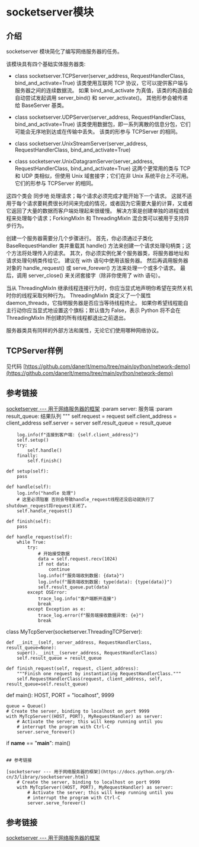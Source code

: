 # socketserver模块

## 介绍

socketserver 模块简化了编写网络服务器的任务。

该模块具有四个基础实体服务器类:

- class socketserver.TCPServer(server_address, RequestHandlerClass, bind_and_activate=True)
该类使用互联网 TCP 协议，它可以提供客户端与服务器之间的连续数据流。 如果 bind_and_activate 为真值，该类的构造器会自动尝试发起调用 server_bind() 和 server_activate()。 其他形参会被传递给 BaseServer 基类。

- class socketserver.UDPServer(server_address, RequestHandlerClass, bind_and_activate=True)
该类使用数据包，即一系列离散的信息分包，它们可能会无序地到达或在传输中丢失。 该类的形参与 TCPServer 的相同。

- class socketserver.UnixStreamServer(server_address, RequestHandlerClass, bind_and_activate=True)
- class socketserver.UnixDatagramServer(server_address, RequestHandlerClass, bind_and_activate=True)
这两个更常用的类与 TCP 和 UDP 类相似，但使用 Unix 域套接字；它们在非 Unix 系统平台上不可用。 它们的形参与 TCPServer 的相同。

这四个类会 同步地 处理请求；每个请求必须完成才能开始下一个请求。 这就不适用于每个请求要耗费很长时间来完成的情况，或者因为它需要大量的计算，又或者它返回了大量的数据而客户端处理起来很缓慢。 解决方案是创建单独的进程或线程来处理每个请求；ForkingMixIn 和 ThreadingMixIn 混合类可以被用于支持异步行为。

创建一个服务器需要分几个步骤进行。 首先，你必须通过子类化 BaseRequestHandler 类并重载其 handle() 方法来创建一个请求处理句柄类；这个方法将处理传入的请求。 其次，你必须实例化某个服务器类，将服务器地址和请求处理句柄类传给它。 建议在 with 语句中使用该服务器。 然后再调用服务器对象的 handle_request() 或 serve_forever() 方法来处理一个或多个请求。 最后，调用 server_close() 来关闭套接字（除非你使用了 with 语句）。

当从 ThreadingMixIn 继承线程连接行为时，你应当显式地声明你希望在突然关机时你的线程采取何种行为。 ThreadingMixIn 类定义了一个属性 daemon_threads，它指明服务器是否应当等待线程终止。 如果你希望线程能自主行动你应当显式地设置这个旗标；默认值为 False，表示 Python 将不会在 ThreadingMixIn 所创建的所有线程都退出之前退出。

服务器类具有同样的外部方法和属性，无论它们使用哪种网络协议。

## TCPServer样例

见代码 [https://github.com/danerlt/memo/tree/main/python/network-demo](https://github.com/danerlt/memo/tree/main/python/network-demo)


## 参考链接


[socketserver --- 用于网络服务器的框架](https:docs.python.org/zh-cn/3/library/socketserver.html)        :param server: 服务端
        :param result_queue: 结果队列 
        """
        self.request = request
        self.client_address = client_address
        self.server = server
        self.result_queue = result_queue

        log.info(f"连接到客户端: {self.client_address}")
        self.setup()
        try:
            self.handle()
        finally:
            self.finish()

    def setup(self):
        pass

    def handle(self):
        log.info("handle 处理")
        # 这里必须阻塞 否则会导致handle_request线程还没启动就执行了shutdown_request将request关闭了。
        self.handle_request()

    def finish(self):
        pass

    def handle_request(self):
        while True:
            try:
                # 开始接受数据
                data = self.request.recv(1024)
                if not data:
                    continue
                log.info(f"服务端收到数据: {data}")
                log.info(f"服务端收到数据: type(data): {type(data)}")
                self.result_queue.put(data)
            except OSError:
                trace_log.info("客户端断开连接")
                break
            except Exception as e:
                trace_log.error(f"服务端接收数据异常: {e}")
                break



class MyTcpServer(socketserver.ThreadingTCPServer):

    def __init__(self, server_address, RequestHandlerClass, result_queue=None):
        super().__init__(server_address, RequestHandlerClass)
        self.result_queue = result_queue

    def finish_request(self, request, client_address):
        """Finish one request by instantiating RequestHandlerClass."""
        self.RequestHandlerClass(request, client_address, self, result_queue=self.result_queue)


def main():
 HOST, PORT = "localhost", 9999

    queue = Queue()
    # Create the server, binding to localhost on port 9999
    with MyTcpServer((HOST, PORT), MyRequestHandler) as server:
        # Activate the server; this will keep running until you
        # interrupt the program with Ctrl-C
        server.serve_forever()

        
if __name__ == "__main__":
    main()
   
```

## 参考链接

[socketserver --- 用于网络服务器的框架](https://docs.python.org/zh-cn/3/library/socketserver.html)
    # Create the server, binding to localhost on port 9999
    with MyTcpServer((HOST, PORT), MyRequestHandler) as server:
        # Activate the server; this will keep running until you
        # interrupt the program with Ctrl-C
        server.serve_forever()
```

## 参考链接

[socketserver --- 用于网络服务器的框架](https://docs.python.org/zh-cn/3/library/socketserver.html)
